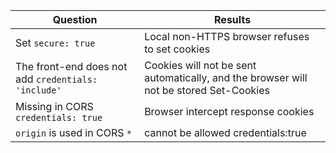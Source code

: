 | Question | Results  |
| ----------------------------- | ------------------------------- |
| Set `secure: true` | Local non-HTTPS browser refuses to set cookies |
| The front-end does not add `credentials: 'include'` | Cookies will not be sent automatically, and the browser will not be stored Set-Cookies|
| Missing in CORS `credentials: true` | Browser intercept response cookies |
| `origin` is used in CORS `*` | cannot be allowed credentials\:true |
